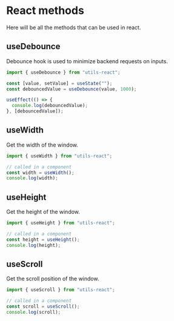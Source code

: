 # React methods

Here will be all the methods that can be used in react.

## useDebounce

Debounce hook is used to minimize backend requests on inputs.

```js
import { useDebounce } from "utils-react";

const [value, setValue] = useState("");
const debouncedValue = useDebounce(value, 1000);

useEffect(() => {
  console.log(debouncedValue);
}, [debouncedValue]);
```

## useWidth

Get the width of the window.

```js
import { useWidth } from "utils-react";

// called in a component
const width = useWidth();
console.log(width);
```

## useHeight

Get the height of the window.

```js
import { useHeight } from "utils-react";

// called in a component
const height = useHeight();
console.log(height);
```

## useScroll

Get the scroll position of the window.

```js
import { useScroll } from "utils-react";

// called in a component
const scroll = useScroll();
console.log(scroll);
```
